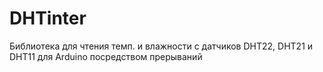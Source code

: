 DHTinter
=======

Библиотека для чтения темп. и влажности с датчиков DHT22, DHT21 и DHT11 для Arduino посредством прерываний
